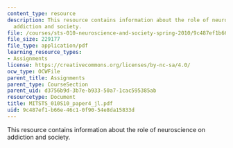 ```yaml
---
content_type: resource
description: This resource contains information about the role of neuroscience on
  addiction and society.
file: /courses/sts-010-neuroscience-and-society-spring-2010/9c487ef1b66e46c10f9054e8da15833d_MITSTS_010S10_paper4_jl.pdf
file_size: 229177
file_type: application/pdf
learning_resource_types:
- Assignments
license: https://creativecommons.org/licenses/by-nc-sa/4.0/
ocw_type: OCWFile
parent_title: Assignments
parent_type: CourseSection
parent_uid: d3756b9d-3b7e-b933-50a7-1cac595385ab
resourcetype: Document
title: MITSTS_010S10_paper4_jl.pdf
uid: 9c487ef1-b66e-46c1-0f90-54e8da15833d
---
```

This resource contains information about the role of neuroscience on addiction and society.